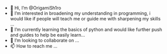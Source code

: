 - 👋 Hi, I’m @OrigamiSh1ro
- 👀 I’m interested in broadening my understanding in programming, i would like if people will teach me or guide me with sharpening my skills ...
- 🌱 I’m currently learning the basics of python and would like further push and guides to help be easily learn...
- 💞️ I’m looking to collaborate on ...
- 📫 How to reach me ...

<!---
OrigamiSh1ro/OrigamiSh1ro is a ✨ special ✨ repository because its `README.md` (this file) appears on your GitHub profile.
You can click the Preview link to take a look at your changes.
--->
